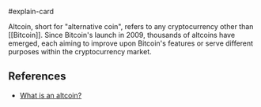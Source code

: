 #explain-card 

Altcoin, short for "alternative coin", refers to any cryptocurrency other than [[Bitcoin]]. Since Bitcoin's launch in 2009, thousands of altcoins have emerged, each aiming to improve upon Bitcoin's features or serve different purposes within the cryptocurrency market.

## References

* [What is an altcoin?](https://cointelegraph.com/learn/what-is-an-altcoin-a-beginners-guide-to-cryptocurrencies-beyond-bitcoin)

